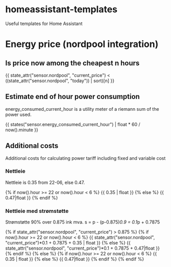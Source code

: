 # homeassistant-templates
Useful templates for Home Assistant

# Energy price (nordpool integration)

## Is price now among the cheapest n hours

{{ state_attr("sensor.nordpool", "current_price") < ((state_attr("sensor.nordpool", "today")) | sort)[n] }}


## Estimate end of hour power consumption

energy_consumed_current_hour is a utility meter of a riemann sum of the power used.

{{ states("sensor.energy_consumed_current_hour") | float * 60 / now().minute }}


## Additional costs

Additional costs for calculating power tariff including fixed and variable cost

### Nettleie

Nettleie is 0.35 from 22-06, else 0.47.

{% if now().hour >= 22 or now().hour < 6 %}
    {{ 0.35 | float }}
{% else %}
    {{ 0.47|float }}
{% endif %}

### Nettleie med strømstøtte

Strømstøtte 90% over 0.875 ink mva.
s = p - (p-0.875)*0.9 = 0.1*p + 0.7875

{% if state_attr("sensor.nordpool", "current_price") > 0.875 %}
    {% if now().hour >= 22 or now().hour < 6 %}
        {{ state_attr("sensor.nordpool", "current_price")*0.1 + 0.7875 + 0.35 | float }}
    {% else %}
        {{ state_attr("sensor.nordpool", "current_price")*0.1 + 0.7875 + 0.47|float }}
    {% endif %}
{% else %}
    {% if now().hour >= 22 or now().hour < 6 %}
        {{ 0.35 | float }}
    {% else %}
        {{ 0.47|float }}
    {% endif %}
{% endif %}

